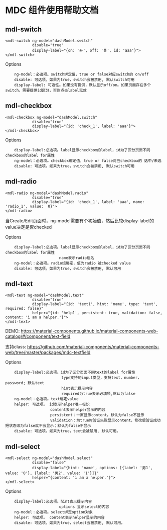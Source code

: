 # MDC 组件使用帮助文档

## mdl-switch
```
<mdl-switch ng-model="dashModel.switch" 
            disable="true"
            display-label="{on: '开', off: '关', id: 'aaa'}">
</mdl-switch>
```
Options
```
    ng-model：必选项。switch绑定值，true or false对应switch的 on/off
    disable: 可选项。如果为true，switch会被禁用, 默认switch可用
    display-label: 可选性。如果没有提供，默认显示off/on。如果页面存在多个switch，需要提供id区分，否则点击label无效
```

## mdl-checkbox
```
<mdl-checkbox ng-model="dashModel.switch" 
            disable="true"
            display-label="{id: 'check_1', label: 'aaa'}">
</mdl-checkbox>
```
Options
```
    display-label:必选项。label显示checkbox的label，id为了区分页面不同checkbox的label for属性
    ng-model：必选项。checkbox绑定值，true or false对应checkbox的 选中/未选
    disable: 可选项。如果为true，switch会被禁用, 默认switch可用
```

## mdl-radio
```
<mdl-radio ng-model="dashModel.radio" 
            disable="true"
            display-label="{id: 'check_1', label: 'aaa', name: 'radio_1', value:  0}">
</mdl-radio>
```
当Create/Edit页面时，ng-model需要有个初始值，然后比较display-label的value决定是否checked

Options
```
    display-label:必选项。label显示checkbox的label，id为了区分页面不同checkbox的label for属性
                        name表示radio组名
    ng-model：必选项。radio组绑定，值为radio 被checked value
    disable: 可选项。如果为true，switch会被禁用, 默认可用
```

## mdl-text
```
<mdl-text ng-model="dashModel.text" 
            disable="true"
            display-label="{id: 'text1', hint: 'name', type: 'text', required: false}"
            helper="{id: 'help1', persistent: true, validation: false, content: 'i am a helper.'}">
</mdl-text>
```
DEMO: 
https://material-components.github.io/material-components-web-catalog/#/component/text-field

支持class: https://github.com/material-components/material-components-web/tree/master/packages/mdc-textfield

Options
```
    display-label:必选项。id为了区分页面不同text的label for属性
                         type支持的input类型，支持text，number， password; 默认text
                         hint表示提示内容
                         required为true表示必填项,默认为false
    ng-model：必选项。text绑定value
    helper: 可选项。 id表示helper唯一标识
                    content表示helper显示的内容
                    persistent：一直显示content。默认为false不显示
                    validation：为true时验证失败显示content，修改后验证成功把状态改为false就不会显示；默认为false不显示
    disable: 可选项。如果为true，text会被禁用, 默认可用。
```

## mdl-select
```
<mdl-select ng-model="dashModel.select" 
            disable="false"
            display-label="{hint: 'name', options: [{label: '男1', value: '0'}, {label: '男2', value: '1'}]}"
            helper="{content: 'i am a helper.'}">
</mdl-select>
```
Options
```
    display-label:必选项。hint表示提示内容
                        options 显示select的内容
    ng-model：必选项。select绑定option对象
    helper: 可选项。 content表示helper显示的内容
    disable: 可选项。如果为true，select会被禁用, 默认可用。
```